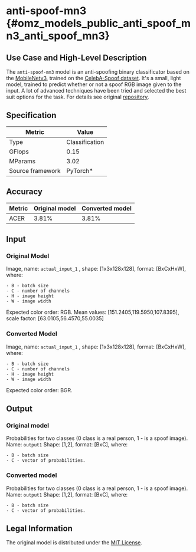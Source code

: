 # anti-spoof-mn3 {#omz_models_public_anti_spoof_mn3_anti_spoof_mn3}

## Use Case and High-Level Description

The `anti-spoof-mn3` model is an anti-spoofing binary classificator based on the [MobileNetv3](https://arxiv.org/abs/1905.02244), trained on the [CelebA-Spoof dataset](https://arxiv.org/abs/2007.12342). It's a small, light model, trained to predict whether or not a spoof RGB image given to the input. A lot of advanced techniques have been tried and selected the best suit options for the task.
For details see original [repository](https://github.com/kirillProkofiev/light-weight-face-anti-spoofing).

## Specification

| Metric                          | Value                                     |
|---------------------------------|-------------------------------------------|
| Type                            | Classification                            |
| GFlops                          | 0.15                                    |
| MParams                         | 3.02                                    |
| Source framework                | PyTorch\*                              |

## Accuracy

| Metric | Original model | Converted model |
| ------ | -------------- | --------------- |
| ACER   | 3.81%          | 3.81%           |

## Input

### Original Model

Image, name: `actual_input_1` , shape: [1x3x128x128], format: [BxCxHxW], where:

    - B - batch size
    - C - number of channels
    - H - image height
    - W - image width

   Expected color order: RGB.
   Mean values: [151.2405,119.5950,107.8395], scale factor: [63.0105,56.4570,55.0035]

### Converted Model

Image, name: `actual_input_1` , shape: [1x3x128x128], format: [BxCxHxW], where:

    - B - batch size
    - C - number of channels
    - H - image height
    - W - image width

   Expected color order: BGR.

## Output

### Original model

Probabilities for two classes (0 class is a real person, 1 - is a spoof image). Name: `output1` Shape: [1,2], format: [BxC],
    where:

    - B - batch size
    - C - vector of probabilities.

### Converted model

Probabilities for two classes (0 class is a real person, 1 - is a spoof image). Name: `output1` Shape: [1,2], format: [BxC],
    where:

    - B - batch size
    - C - vector of probabilities.

## Legal Information

The original model is distributed under the
[MIT License](https://raw.githubusercontent.com/kirillProkofiev/light-weight-face-anti-spoofing/master/LICENSE).